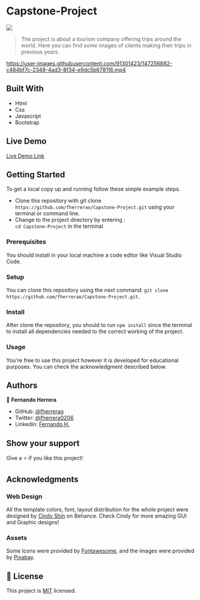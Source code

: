 # Capstone-Project
![](https://img.shields.io/badge/Microverse-blueviolet)

> The project is about a tourism company offering trips around the world. Here you can find some images of clients making their trips in previous years.



https://user-images.githubusercontent.com/91301423/147256882-c484bf7c-2348-4ad3-8f34-e9dc5b678116.mp4


## Built With

- Html
- Css
- Javascript
- Bootstrap

## Live Demo

[Live Demo Link](https://fherrerao.github.io/Capstone-Project/)

## Getting Started

To get a local copy up and running follow these simple example steps.

- Clone this repository with git clone `https://github.com/fherrerao/Capstone-Project.git` using your terminal or command line.
- Change to the project directory by entering : <br>
`cd Capstone-Project` in the terminal

### Prerequisites

You should install in your local machine a code editor like Visual Studio Code.

### Setup

You can clone this repository using the next command: `git clone https://github.com/fherrerao/Capstone-Project.git`.

### Install

After clone the repository, you should to run `npm install` since the terminal to install all dependencies needed to the correct working of the project.
   
### Usage

You're free to use this project however it is developed for educational purposes. You can check the acknowledgment described below.

## Authors

👤 **Fernando Herrera**

- GitHub: [@fherrerao](https://github.com/fherrerao)
- Twitter: [@fherrera0206](https://twitter.com/fherrera0206)
- Linkedin: [Fernando H.](https://www.linkedin.com/in/fernando-herrera-25a6361b2/)

## Show your support

Give a ⭐️ if you like this project!

## Acknowledgments

### Web Design
All the template colors, font, layout distribution for the whole project were designed by [Cindy Shin](https://www.behance.net/adagio07) on Behance. Check Cindy for more amazing GUI and Graphic designs!  

### Assets
Some Icons were provided by [Fontawesome](https://fontawesome.com/),
and the images were provided by [Pixabay](https://pixabay.com/).

## 📝 License

This project is [MIT](./MIT.md) licensed.
